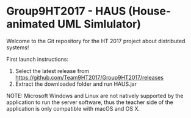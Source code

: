 # Group9HT2017 - HAUS (House-animated UML Simlulator)
Welcome to the Git repository for the HT 2017 project about distributed systems!

First launch instructions:
1. Select the latest release from https://github.com/Team9HT2017/Group9HT2017/releases
2. Extract the downloaded folder and run HAUS.jar

NOTE: Microsoft Windows and Linux are not natively supported by the application to run the server software, thus the teacher side of the application is only compatible with macOS and OS X.


